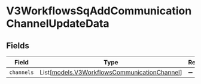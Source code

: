 # V3WorkflowsSqAddCommunicationChannelUpdateData


## Fields

| Field                                                                                        | Type                                                                                         | Required                                                                                     | Description                                                                                  |
| -------------------------------------------------------------------------------------------- | -------------------------------------------------------------------------------------------- | -------------------------------------------------------------------------------------------- | -------------------------------------------------------------------------------------------- |
| `channels`                                                                                   | List[[models.V3WorkflowsCommunicationChannel](../models/v3workflowscommunicationchannel.md)] | :heavy_minus_sign:                                                                           | N/A                                                                                          |